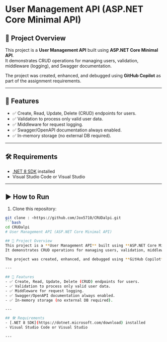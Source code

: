 # User Management API (ASP.NET Core Minimal API)

## 📖 Project Overview
This project is a **User Management API** built using **ASP.NET Core Minimal API**.  
It demonstrates CRUD operations for managing users, validation, middleware (logging), and Swagger documentation.

The project was created, enhanced, and debugged using **GitHub Copilot** as part of the assignment requirements.

---

## 🚀 Features
- ✅ Create, Read, Update, Delete (CRUD) endpoints for users.  
- ✅ Validation to process only valid user data.  
- ✅ Middleware for request logging.  
- ✅ Swagger/OpenAPI documentation always enabled.  
- ✅ In-memory storage (no external DB required).  

---

## 🛠️ Requirements
- [.NET 8 SDK](https://dotnet.microsoft.com/download) installed  
- Visual Studio Code or Visual Studio  

---

## ▶️ How to Run
1. Clone this repository:
```bash
git clone : <https://github.com/Jox5710/CRUDalpi.git
```bash
cd CRUDalpi
# User Management API (ASP.NET Core Minimal API)

## 📖 Project Overview
This project is a **User Management API** built using **ASP.NET Core Minimal API**.  
It demonstrates CRUD operations for managing users, validation, middleware (logging), and Swagger documentation.

The project was created, enhanced, and debugged using **GitHub Copilot** as part of the assignment requirements.

---

## 🚀 Features
- ✅ Create, Read, Update, Delete (CRUD) endpoints for users.  
- ✅ Validation to process only valid user data.  
- ✅ Middleware for request logging.  
- ✅ Swagger/OpenAPI documentation always enabled.  
- ✅ In-memory storage (no external DB required).  

---

## 🛠️ Requirements
- [.NET 8 SDK](https://dotnet.microsoft.com/download) installed  
- Visual Studio Code or Visual Studio  

---


